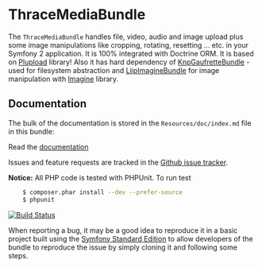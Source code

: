 ThraceMediaBundle
=================

The `ThraceMediaBundle` handles file, video, audio and image upload plus some image manipulations like 
cropping, rotating, resetting ... etc. in your Symfony 2 application. It is 100% integrated with Doctrine ORM.
It is based on [Plupload](http://www.plupload.com/) library!
Also it has hard dependency of [KnpGaufretteBundle](https://github.com/KnpLabs/KnpGaufretteBundle) - used for filesystem abstraction
and [LiipImagineBundle](https://github.com/liip/LiipImagineBundle) for image manipulation with [Imagine](https://github.com/avalanche123/Imagine) library.

Documentation
-------------

The bulk of the documentation is stored in the `Resources/doc/index.md` file in this bundle:

Read the [documentation](Resources/doc/index.md)

Issues and feature requests are tracked in the [Github issue tracker](https://github.com/thrace-project/media-bundle/issues).

**Notice:** All PHP code is tested with PHPUnit. To run test 
```bash
	$ composer.phar install --dev --prefer-source 
	$ phpunit
```

[![Build Status](https://travis-ci.org/thrace-project/media-bundle.png?branch=master)](https://travis-ci.org/thrace-project/media-bundle)

When reporting a bug, it may be a good idea to reproduce it in a basic project
built using the [Symfony Standard Edition](https://github.com/symfony/symfony-standard)
to allow developers of the bundle to reproduce the issue by simply cloning it
and following some steps.


